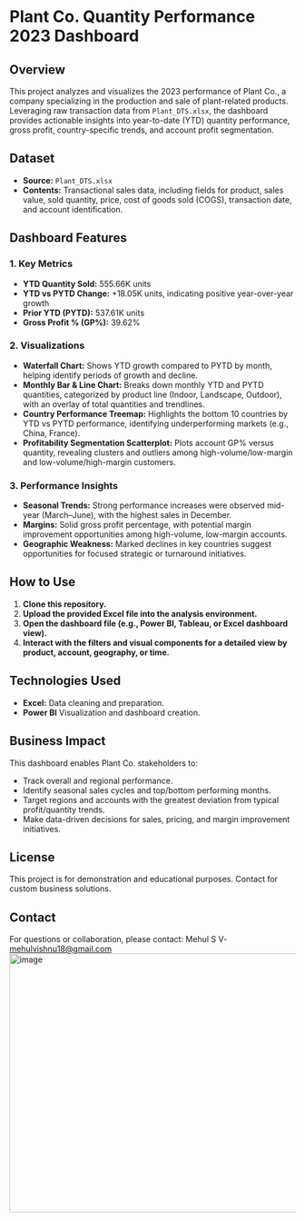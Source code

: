 # Plant Co. Quantity Performance 2023 Dashboard

## Overview

This project analyzes and visualizes the 2023 performance of Plant Co., a company specializing in the production and sale of plant-related products. Leveraging raw transaction data from `Plant_DTS.xlsx`, the dashboard provides actionable insights into year-to-date (YTD) quantity performance, gross profit, country-specific trends, and account profit segmentation.

## Dataset

- **Source:** `Plant_DTS.xlsx`
- **Contents:** Transactional sales data, including fields for product, sales value, sold quantity, price, cost of goods sold (COGS), transaction date, and account identification.

## Dashboard Features

### 1. Key Metrics

- **YTD Quantity Sold:** 555.66K units
- **YTD vs PYTD Change:** +18.05K units, indicating positive year-over-year growth
- **Prior YTD (PYTD):** 537.61K units
- **Gross Profit % (GP%):** 39.62%

### 2. Visualizations

- **Waterfall Chart:** Shows YTD growth compared to PYTD by month, helping identify periods of growth and decline.
- **Monthly Bar & Line Chart:** Breaks down monthly YTD and PYTD quantities, categorized by product line (Indoor, Landscape, Outdoor), with an overlay of total quantities and trendlines.
- **Country Performance Treemap:** Highlights the bottom 10 countries by YTD vs PYTD performance, identifying underperforming markets (e.g., China, France).
- **Profitability Segmentation Scatterplot:** Plots account GP% versus quantity, revealing clusters and outliers among high-volume/low-margin and low-volume/high-margin customers.

### 3. Performance Insights

- **Seasonal Trends:** Strong performance increases were observed mid-year (March–June), with the highest sales in December.
- **Margins:** Solid gross profit percentage, with potential margin improvement opportunities among high-volume, low-margin accounts.
- **Geographic Weakness:** Marked declines in key countries suggest opportunities for focused strategic or turnaround initiatives.

## How to Use

1. **Clone this repository.**
2. **Upload the provided Excel file into the analysis environment.**
3. **Open the dashboard file (e.g., Power BI, Tableau, or Excel dashboard view).**
4. **Interact with the filters and visual components for a detailed view by product, account, geography, or time.**

## Technologies Used

- **Excel:** Data cleaning and preparation.
- **Power BI** Visualization and dashboard creation.

## Business Impact

This dashboard enables Plant Co. stakeholders to:

- Track overall and regional performance.
- Identify seasonal sales cycles and top/bottom performing months.
- Target regions and accounts with the greatest deviation from typical profit/quantity trends.
- Make data-driven decisions for sales, pricing, and margin improvement initiatives.

## License

This project is for demonstration and educational purposes. Contact for custom business solutions.

## Contact

For questions or collaboration, please contact: Mehul S V- mehulvishnu18@gmail.com
<img width="801" height="456" alt="image" src="https://github.com/user-attachments/assets/5004a114-6f9b-445a-938c-27fb887b4185" />


